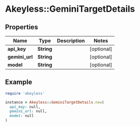 # Akeyless::GeminiTargetDetails

## Properties

| Name | Type | Description | Notes |
| ---- | ---- | ----------- | ----- |
| **api_key** | **String** |  | [optional] |
| **gemini_url** | **String** |  | [optional] |
| **model** | **String** |  | [optional] |

## Example

```ruby
require 'akeyless'

instance = Akeyless::GeminiTargetDetails.new(
  api_key: null,
  gemini_url: null,
  model: null
)
```

